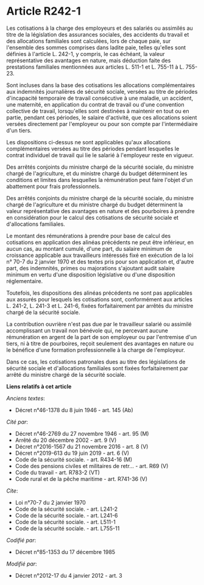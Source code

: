 # Article R242-1

Les cotisations à la charge des employeurs et des salariés ou assimilés au titre de la législation des assurances sociales,
des accidents du travail et des allocations familiales sont calculées, lors de chaque paie, sur l'ensemble des sommes
comprises dans ladite paie, telles qu'elles sont définies à l'article L. 242-1, y compris, le cas échéant, la valeur
représentative des avantages en nature, mais déduction faite des prestations familiales mentionnées aux articles L. 511-1 et
L. 755-11 à L. 755-23. 

Sont incluses dans la base des cotisations les allocations complémentaires aux indemnités journalières de sécurité sociale,
versées au titre de périodes d'incapacité temporaire de travail consécutive à une maladie, un accident, une maternité, en
application du contrat de travail ou d'une convention collective de travail, lorsqu'elles sont destinées à maintenir en tout
ou en partie, pendant ces périodes, le salaire d'activité, que ces allocations soient versées directement par l'employeur ou
pour son compte par l'intermédiaire d'un tiers. 

Les dispositions ci-dessus ne sont applicables qu'aux allocations complémentaires versées au titre des périodes pendant
lesquelles le contrat individuel de travail qui lie le salarié à l'employeur reste en vigueur. 

Des arrêtés conjoints du ministre chargé de la sécurité sociale, du ministre chargé de l'agriculture, et du ministre chargé
du budget déterminent les conditions et limites dans lesquelles la rémunération peut faire l'objet d'un abattement pour frais
professionnels. 

Des arrêtés conjoints du ministre chargé de la sécurité sociale, du ministre chargé de l'agriculture et du ministre chargé du
budget déterminent la valeur représentative des avantages en nature et des pourboires à prendre en considération pour le
calcul des cotisations de sécurité sociale et d'allocations familiales. 

Le montant des rémunérations à prendre pour base de calcul des cotisations en application des alinéas précédents ne peut être
inférieur, en aucun cas, au montant cumulé, d'une part, du salaire minimum de croissance applicable aux travailleurs
intéressés fixé en exécution de la loi n° 70-7 du 2 janvier 1970 et des textes pris pour son application et, d'autre part,
des indemnités, primes ou majorations s'ajoutant audit salaire minimum en vertu d'une disposition législative ou d'une
disposition réglementaire. 

Toutefois, les dispositions des alinéas précédents ne sont pas applicables aux assurés pour lesquels les cotisations sont,
conformément aux articles L. 241-2, L. 241-3 et L. 241-6, fixées forfaitairement par arrêtés du ministre chargé de la
sécurité sociale. 

La contribution ouvrière n'est pas due par le travailleur salarié ou assimilé accomplissant un travail non bénévole qui, ne
percevant aucune rémunération en argent de la part de son employeur ou par l'entremise d'un tiers, ni à titre de pourboires,
reçoit seulement des avantages en nature ou le bénéfice d'une formation professionnelle à la charge de l'employeur. 

Dans ce cas, les cotisations patronales dues au titre des législations de sécurité sociale et d'allocations familiales sont
fixées forfaitairement par arrêté du ministre chargé de la sécurité sociale.

**Liens relatifs à cet article**

_Anciens textes_:

  - Décret n°46-1378 du 8 juin 1946 - art. 145 (Ab)

_Cité par_:

  - Décret n°46-2769 du 27 novembre 1946 - art. 95 (M)
  - Arrêté du 20 décembre 2002 - art. 9 (V)
  - Décret n°2016-1567 du 21 novembre 2016 - art. 8 (V)
  - Décret n°2019-613 du 19 juin 2019 - art. 6 (V)
  - Code de la sécurité sociale. - art. R434-16 (M)
  - Code des pensions civiles et militaires de retr... - art. R69 (V)
  - Code du travail - art. R783-2 (VT)
  - Code rural et de la pêche maritime - art. R741-36 (V)

_Cite_:

  - Loi n°70-7 du 2 janvier 1970
  - Code de la sécurité sociale. - art. L241-2
  - Code de la sécurité sociale. - art. L241-6
  - Code de la sécurité sociale. - art. L511-1
  - Code de la sécurité sociale. - art. L755-11

_Codifié par_:

  - Décret n°85-1353 du 17 décembre 1985

_Modifié par_:

  - Décret n°2012-17 du 4 janvier 2012 - art. 3
